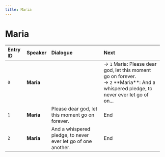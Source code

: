 ```yaml
---
title: Maria
---
```


# Maria


| Entry ID | Speaker | Dialogue | Next |
| :------- | :------ | :------- | :------------ |
| `0` | **Maria** |  | → `1` Maria: Please dear god, let this moment go on forever\.<br>→ `2` \*\*Maria\*\*: And a whispered pledge, to never ever let go of on\.\.\. |
| `1` | **Maria** | Please dear god, let this moment go on forever\. | End |
| `2` | **Maria** | And a whispered pledge, to never ever let go of one another\. | End |
